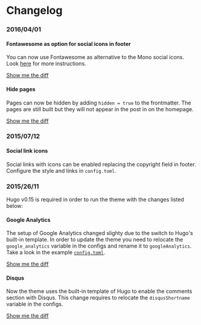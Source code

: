# Changelog

### 2016/04/01

#### Fontawesome as option for social icons in footer

You can now use Fontawesome as alternative to the Mono social icons. Look [here](https://github.com/digitalcraftsman/hugo-cactus-theme/tree/dev#social-link-icons) for more instructions.

[Show me the diff](https://github.com/digitalcraftsman/hugo-cactus-theme/commit/79e5435d6be25ae882ab5ae8455f17834f109a32)

#### Hide pages

Pages can now be hidden by adding `hidden = true` to the frontmatter. The pages are still built but they will not appear in the post in on the homepage.

[Show me the diff](https://github.com/digitalcraftsman/hugo-cactus-theme/commit/cf93e42859280b04703cd6ca96062db9a4adb65e)


### 2015/07/12

#### Social link icons

Social links with icons can be enabled replacing the copyright field in footer. Configure the style and links in `config.toml`.

### 2015/26/11

Hugo v0.15 is required in order to run the theme with the changes listed below:

#### Google Analytics

The setup of Google Analytics changed slighty due to the switch to Hugo's built-in template. In order to update the theme you need to relocate the `google_analytics` variable in the configs and rename it to `googleAnalytics`. Take a look in the example [`config.toml`](https://github.com/digitalcraftsman/hugo-cactus-theme/blob/dev/exampleSite/config.toml).

[Show me the diff](https://github.com/digitalcraftsman/hugo-cactus-theme/commit/c2cdd9a02a968738438c48d246ae3949a4e032fc)


#### Disqus

Now the theme uses the built-in template of Hugo to enable the comments section with Disqus. This change requires to relocate the `disqusShortname` variable in the configs. 

[Show me the diff](https://github.com/digitalcraftsman/hugo-cactus-theme/commit/9ebf05f5b03b3a60fc11cc47775234b7fc2616f0)
